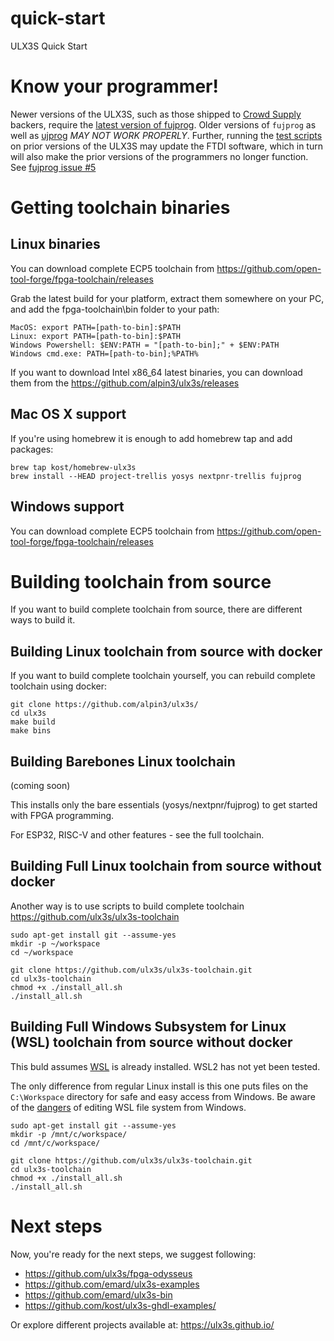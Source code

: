 # quick-start
ULX3S Quick Start

# Know your programmer!

Newer versions of the ULX3S, such as those shipped to [Crowd Supply](https://www.crowdsupply.com/radiona/ulx3s) backers, 
require the [latest version of fujprog](https://github.com/kost/fujprog/releases). Older versions of `fujprog` as well
as [ujprog](https://github.com/f32c/tools/tree/master/ujprog) *MAY NOT WORK PROPERLY*. Further, running the [test scripts](https://github.com/goran-mahovlic/ULX3S_testing)
on prior versions of the ULX3S may update the FTDI software, which in turn will also make the prior versions of the programmers no longer function. 
See [fujprog issue #5](https://github.com/kost/fujprog/issues/5)

# Getting toolchain binaries

## Linux binaries

You can download complete ECP5 toolchain from https://github.com/open-tool-forge/fpga-toolchain/releases

Grab the latest build for your platform, extract them somewhere on your PC, and add the fpga-toolchain\bin folder to your path:

    MacOS: export PATH=[path-to-bin]:$PATH
    Linux: export PATH=[path-to-bin]:$PATH
    Windows Powershell: $ENV:PATH = "[path-to-bin];" + $ENV:PATH
    Windows cmd.exe: PATH=[path-to-bin];%PATH%

If you want to download Intel x86_64 latest binaries, you can download them from the https://github.com/alpin3/ulx3s/releases

## Mac OS X support

If you're using homebrew it is enough to add homebrew tap and add packages:

```
brew tap kost/homebrew-ulx3s
brew install --HEAD project-trellis yosys nextpnr-trellis fujprog
```

## Windows support

You can download complete ECP5 toolchain from https://github.com/open-tool-forge/fpga-toolchain/releases

# Building toolchain from source

If you want to build complete toolchain from source, there are different ways to build it.

## Building Linux toolchain from source with docker

If you want to build complete toolchain yourself, you can rebuild complete toolchain using docker:

```
git clone https://github.com/alpin3/ulx3s/
cd ulx3s
make build
make bins
```

## Building Barebones Linux toolchain

(coming soon)

This installs only the bare essentials (yosys/nextpnr/fujprog) to get started with FPGA programming.

For ESP32, RISC-V and other features - see the full toolchain.

## Building Full Linux toolchain from source without docker

Another way is to use scripts to build complete toolchain https://github.com/ulx3s/ulx3s-toolchain

```
sudo apt-get install git --assume-yes
mkdir -p ~/workspace
cd ~/workspace

git clone https://github.com/ulx3s/ulx3s-toolchain.git
cd ulx3s-toolchain
chmod +x ./install_all.sh
./install_all.sh
```

## Building Full Windows Subsystem for Linux (WSL) toolchain from source without docker

This buld assumes [WSL](https://docs.microsoft.com/en-us/windows/wsl/faq) is already installed. WSL2 has not yet been tested.

The only difference from regular Linux install is this one puts files on the `C:\Workspace` directory 
for safe and easy access from Windows. 
Be aware of the [dangers](https://devblogs.microsoft.com/commandline/do-not-change-linux-files-using-windows-apps-and-tools/)
of editing WSL file system from Windows.

```
sudo apt-get install git --assume-yes
mkdir -p /mnt/c/workspace/
cd /mnt/c/workspace/

git clone https://github.com/ulx3s/ulx3s-toolchain.git
cd ulx3s-toolchain
chmod +x ./install_all.sh
./install_all.sh
```

# Next steps

Now, you're ready for the next steps, we suggest following:

  - https://github.com/ulx3s/fpga-odysseus
  - https://github.com/emard/ulx3s-examples
  - https://github.com/emard/ulx3s-bin
  - https://github.com/kost/ulx3s-ghdl-examples/

Or explore different projects available at: https://ulx3s.github.io/


